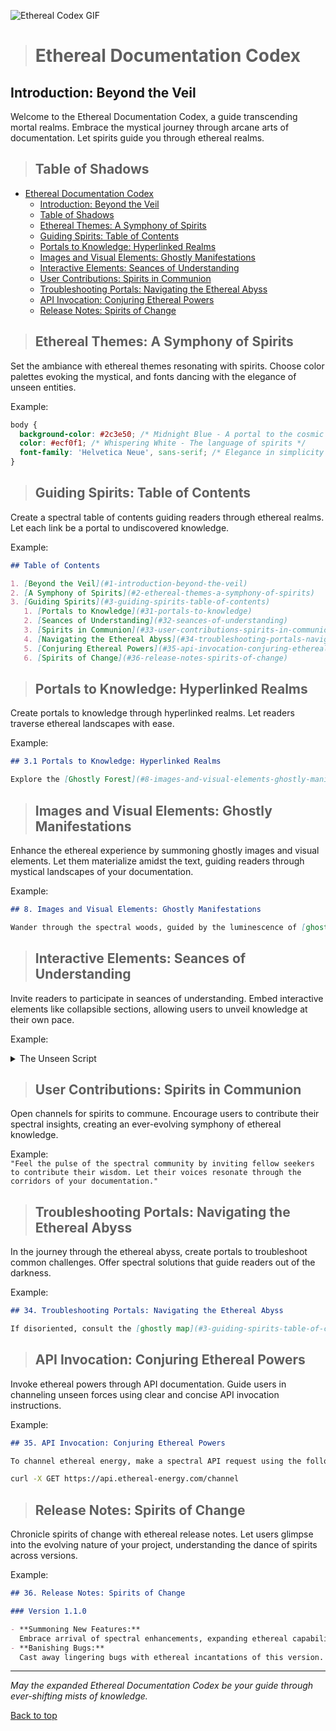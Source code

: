 ![Ethereal Codex GIF](../images/Ethereal-Codex.gif)

> # Ethereal Documentation Codex

## Introduction: Beyond the Veil

Welcome to the Ethereal Documentation Codex, a guide transcending mortal realms. Embrace the mystical journey through arcane arts of documentation. Let spirits guide you through ethereal realms.

> ## Table of Shadows

- [Ethereal Documentation Codex](#ethereal-documentation-codex)
  - [Introduction: Beyond the Veil](#introduction-beyond-the-veil)
  - [Table of Shadows](#table-of-shadows)
  - [Ethereal Themes: A Symphony of Spirits](#ethereal-themes-a-symphony-of-spirits)
  - [Guiding Spirits: Table of Contents](#guiding-spirits-table-of-contents)
  - [Portals to Knowledge: Hyperlinked Realms](#portals-to-knowledge-hyperlinked-realms)
  - [Images and Visual Elements: Ghostly Manifestations](#images-and-visual-elements-ghostly-manifestations)
  - [Interactive Elements: Seances of Understanding](#interactive-elements-seances-of-understanding)
  - [User Contributions: Spirits in Communion](#user-contributions-spirits-in-communion)
  - [Troubleshooting Portals: Navigating the Ethereal Abyss](#troubleshooting-portals-navigating-the-ethereal-abyss)
  - [API Invocation: Conjuring Ethereal Powers](#api-invocation-conjuring-ethereal-powers)
  - [Release Notes: Spirits of Change](#release-notes-spirits-of-change)

> ## Ethereal Themes: A Symphony of Spirits

Set the ambiance with ethereal themes resonating with spirits. Choose color palettes evoking the mystical, and fonts dancing with the elegance of unseen entities.

Example:

```css
body {
  background-color: #2c3e50; /* Midnight Blue - A portal to the cosmic abyss */
  color: #ecf0f1; /* Whispering White - The language of spirits */
  font-family: 'Helvetica Neue', sans-serif; /* Elegance in simplicity */
}
```

> ## Guiding Spirits: Table of Contents

Create a spectral table of contents guiding readers through ethereal realms. Let each link be a portal to undiscovered knowledge.

Example:

```markdown
## Table of Contents

1. [Beyond the Veil](#1-introduction-beyond-the-veil)
2. [A Symphony of Spirits](#2-ethereal-themes-a-symphony-of-spirits)
3. [Guiding Spirits](#3-guiding-spirits-table-of-contents)
   1. [Portals to Knowledge](#31-portals-to-knowledge)
   2. [Seances of Understanding](#32-seances-of-understanding)
   3. [Spirits in Communion](#33-user-contributions-spirits-in-communion)
   4. [Navigating the Ethereal Abyss](#34-troubleshooting-portals-navigating-the-ethereal-abyss)
   5. [Conjuring Ethereal Powers](#35-api-invocation-conjuring-ethereal-powers)
   6. [Spirits of Change](#36-release-notes-spirits-of-change)
```

> ## Portals to Knowledge: Hyperlinked Realms

Create portals to knowledge through hyperlinked realms. Let readers traverse ethereal landscapes with ease.

Example:

```markdown
## 3.1 Portals to Knowledge: Hyperlinked Realms

Explore the [Ghostly Forest](#8-images-and-visual-elements-ghostly-manifestations-) guided by spectral images.
```

> ## Images and Visual Elements: Ghostly Manifestations

Enhance the ethereal experience by summoning ghostly images and visual elements. Let them materialize amidst the text, guiding readers through mystical landscapes of your documentation.

Example:

```markdown
## 8. Images and Visual Elements: Ghostly Manifestations

Wander through the spectral woods, guided by the luminescence of [ghostly documentation](/images/ghostly_forest.jpg).
```

> ## Interactive Elements: Seances of Understanding

Invite readers to participate in seances of understanding. Embed interactive elements like collapsible sections, allowing users to unveil knowledge at their own pace.

Example:
<details>
  <summary>The Unseen Script</summary>
  Uncover the secrets of the unseen script that powers ethereal realms. Let the spirits guide you through mystical lines of code.
  
  ```python
  def summon_unseen_script():
      print("The ethereal script reveals itself to those who seek.")
  ```

</details>

> ## User Contributions: Spirits in Communion

Open channels for spirits to commune. Encourage users to contribute their spectral insights, creating an ever-evolving symphony of ethereal knowledge.

Example: </br>
`"Feel the pulse of the spectral community by inviting fellow seekers to contribute their wisdom. Let their voices resonate through the corridors of your documentation."`

> ## Troubleshooting Portals: Navigating the Ethereal Abyss

In the journey through the ethereal abyss, create portals to troubleshoot common challenges. Offer spectral solutions that guide readers out of the darkness.

Example:

```markdown
## 34. Troubleshooting Portals: Navigating the Ethereal Abyss

If disoriented, consult the [ghostly map](#3-guiding-spirits-table-of-contents) to find your way.
```

> ## API Invocation: Conjuring Ethereal Powers

Invoke ethereal powers through API documentation. Guide users in channeling unseen forces using clear and concise API invocation instructions.

Example:

```markdown
## 35. API Invocation: Conjuring Ethereal Powers

To channel ethereal energy, make a spectral API request using the following incantation:
```

```bash
curl -X GET https://api.ethereal-energy.com/channel
```

> ## Release Notes: Spirits of Change

Chronicle spirits of change with ethereal release notes. Let users glimpse into the evolving nature of your project, understanding the dance of spirits across versions.

Example:

```markdown
## 36. Release Notes: Spirits of Change

### Version 1.1.0

- **Summoning New Features:**
  Embrace arrival of spectral enhancements, expanding ethereal capabilities.
- **Banishing Bugs:**
  Cast away lingering bugs with ethereal incantations of this version.


```

---
*May the expanded Ethereal Documentation Codex be your guide through ever-shifting mists of knowledge.*

[Back to top](#ethereal-documentation-codex)
